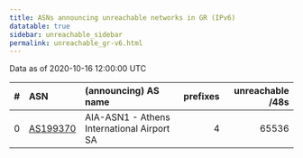 ```yaml
---
title: ASNs announcing unreachable networks in GR (IPv6)
datatable: true
sidebar: unreachable_sidebar
permalink: unreachable_gr-v6.html
---
```


Data as of 2020-10-16 12:00:00 UTC


<div class="datatable-begin"></div>

|   # | ASN                                      | (announcing) AS name                       |   prefixes |   unreachable /48s |
|----:|:-----------------------------------------|:-------------------------------------------|-----------:|-------------------:|
|   0 | [AS199370](unreachable_AS199370-v6.html) | AIA-ASN1 - Athens International Airport SA |          4 |              65536 |

<div class="datatable-end"></div>